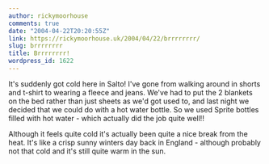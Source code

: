 ```yaml
---
author: rickymoorhouse
comments: true
date: "2004-04-22T20:20:55Z"
link: https://rickymoorhouse.uk/2004/04/22/brrrrrrrr/
slug: brrrrrrrr
title: Brrrrrrrr!
wordpress_id: 1622
---
```


It's suddenly got cold here in Salto! I've gone from walking around in shorts and t-shirt to wearing a fleece and jeans. We've had to put the 2 blankets on the bed rather than just sheets as we'd got used to, and last night we decided that we could do with a hot water bottle. So we used Sprite bottles filled with hot water - which actually did the job quite well!!  

Although it feels quite cold it's actually been quite a nice break from the heat. It's like a crisp sunny winters day back in England - although probably not that cold and it's still quite warm in the sun.  

